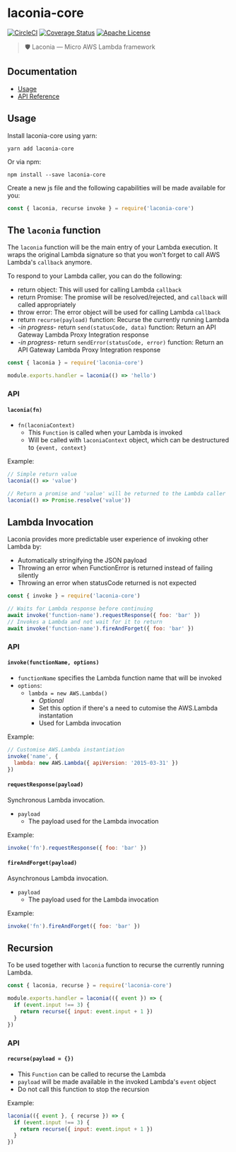 # laconia-core

[![CircleCI](https://img.shields.io/circleci/project/github/ceilfors/laconia/master.svg)](https://circleci.com/gh/ceilfors/laconia)
[![Coverage Status](https://coveralls.io/repos/github/ceilfors/laconia/badge.svg?branch=master)](https://coveralls.io/github/ceilfors/laconia?branch=master)
[![Apache License](https://img.shields.io/badge/license-Apache-blue.svg)](LICENSE)

> 🛡️ Laconia — Micro AWS Lambda framework

## Documentation

* [Usage](#usage)
* [API Reference](#api)

## Usage

Install laconia-core using yarn:

```
yarn add laconia-core
```

Or via npm:

```
npm install --save laconia-core
```

Create a new js file and the following capabilities will be made
available for you:

```js
const { laconia, recurse invoke } = require('laconia-core')
```

## The `laconia` function

The `laconia` function will be the main entry of your Lambda execution. It wraps the
original Lambda signature so that you won't forget to call AWS
Lambda's `callback` anymore.

To respond to your Lambda caller, you can do the following:

* return object: This will used for calling Lambda `callback`
* return Promise: The promise will be resolved/rejected, and `callback` will called appropriately
* throw error: The error object will be used for calling Lambda `callback`
* return `recurse(payload)` function: Recurse the currently running Lambda
* -_in progress_- return `send(statusCode, data)` function: Return an API Gateway Lambda Proxy Integration response
* -_in progress_- return `sendError(statusCode, error)` function: Return an API Gateway Lambda Proxy Integration response

```js
const { laconia } = require('laconia-core')

module.exports.handler = laconia(() => 'hello')
```

### API

#### `laconia(fn)`

* `fn(laconiaContext)`
  * This `Function` is called when your Lambda is invoked
  * Will be called with `laconiaContext` object, which can be destructured to `{event, context}`

Example:

```js
// Simple return value
laconia(() => 'value')

// Return a promise and 'value' will be returned to the Lambda caller
laconia(() => Promise.resolve('value'))
```

## Lambda Invocation

Laconia provides more predictable user experience of invoking other Lambda by:

* Automatically stringifying the JSON payload
* Throwing an error when FunctionError is returned instead of failing silently
* Throwing an error when statusCode returned is not expected

```js
const { invoke } = require('laconia-core')

// Waits for Lambda response before continuing
await invoke('function-name').requestResponse({ foo: 'bar' })
// Invokes a Lambda and not wait for it to return
await invoke('function-name').fireAndForget({ foo: 'bar' })
```

### API

#### `invoke(functionName, options)`

* `functionName` specifies the Lambda function name that will be invoked
* `options`:
  * `lambda = new AWS.Lambda()`
    * _Optional_
    * Set this option if there's a need to cutomise the AWS.Lambda instantation
    * Used for Lambda invocation

Example:

```js
// Customise AWS.Lambda instantiation
invoke('name', {
  lambda: new AWS.Lambda({ apiVersion: '2015-03-31' })
})
```

#### `requestResponse(payload)`

Synchronous Lambda invocation.

* `payload`
  * The payload used for the Lambda invocation

Example:

```js
invoke('fn').requestResponse({ foo: 'bar' })
```

#### `fireAndForget(payload)`

Asynchronous Lambda invocation.

* `payload`
  * The payload used for the Lambda invocation

Example:

```js
invoke('fn').fireAndForget({ foo: 'bar' })
```

## Recursion

To be used together with `laconia` function to recurse the currently running Lambda.

```js
const { laconia, recurse } = require('laconia-core')

module.exports.handler = laconia(({ event }) => {
  if (event.input !== 3) {
    return recurse({ input: event.input + 1 })
  }
})
```

### API

#### `recurse(payload = {})`

* This `Function` can be called to recurse the Lambda
* `payload` will be made available in the invoked Lambda's `event` object
* Do not call this function to stop the recursion

Example:

```js
laconia(({ event }, { recurse }) => {
  if (event.input !== 3) {
    return recurse({ input: event.input + 1 })
  }
})
```
